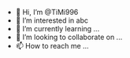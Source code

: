 - 👋 Hi, I’m @TiMi996
- 👀 I’m interested in abc
- 🌱 I’m currently learning ...
- 💞️ I’m looking to collaborate on ...
- 📫 How to reach me ...

<!---
TiMi996/TiMi996 is a ✨ special ✨ repository because its `README.md` (this file) appears on your GitHub profile.
You can click the Preview link to take a look at your changes.
--->

